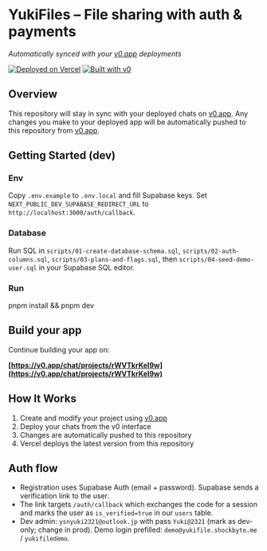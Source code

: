 # YukiFiles – File sharing with auth & payments

*Automatically synced with your [v0.app](https://v0.app) deployments*

[![Deployed on Vercel](https://img.shields.io/badge/Deployed%20on-Vercel-black?style=for-the-badge&logo=vercel)](https://vercel.com/hais-projects-fc5464aa/v0-file-sharing-with-payment)
[![Built with v0](https://img.shields.io/badge/Built%20with-v0.app-black?style=for-the-badge)](https://v0.app/chat/projects/rWVTkrKeI9w)

## Overview

This repository will stay in sync with your deployed chats on [v0.app](https://v0.app).
Any changes you make to your deployed app will be automatically pushed to this repository from [v0.app](https://v0.app).

## Getting Started (dev)

### Env
Copy `.env.example` to `.env.local` and fill Supabase keys. Set `NEXT_PUBLIC_DEV_SUPABASE_REDIRECT_URL` to `http://localhost:3000/auth/callback`.

### Database
Run SQL in `scripts/01-create-database-schema.sql`, `scripts/02-auth-columns.sql`, `scripts/03-plans-and-flags.sql`, then `scripts/04-seed-demo-user.sql` in your Supabase SQL editor.

### Run
pnpm install && pnpm dev

## Build your app

Continue building your app on:

**[https://v0.app/chat/projects/rWVTkrKeI9w](https://v0.app/chat/projects/rWVTkrKeI9w)**

## How It Works

1. Create and modify your project using [v0.app](https://v0.app)
2. Deploy your chats from the v0 interface
3. Changes are automatically pushed to this repository
4. Vercel deploys the latest version from this repository

## Auth flow
- Registration uses Supabase Auth (email + password). Supabase sends a verification link to the user.
- The link targets `/auth/callback` which exchanges the code for a session and marks the user as `is_verified=true` in our `users` table.
- Dev admin: `ysnyuki2321@outlook.jp` with pass `Yuki@2321` (mark as dev-only; change in prod). Demo login prefilled: `demo@yukifile.shockbyte.me` / `yukifiledemo`.

